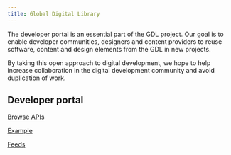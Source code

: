```yaml
---
title: Global Digital Library
---
```

The developer portal is an essential part of the GDL project. Our goal is to enable developer communities, designers and content providers to reuse software, content and design elements from the GDL in new projects.

By taking this open approach to digital development, we hope to help increase collaboration in the digital development community and avoid duplication of work.

## Developer portal

[Browse APIs](/browse)

[Example](/example)

[Feeds](/feeds)
